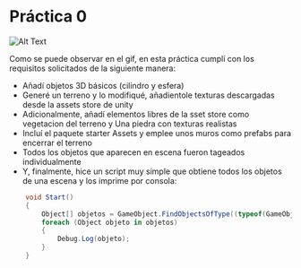 # Práctica 0
![Alt Text](https://github.com/alu0101325583/Interfaces-Inteligentes/blob/main/Lab%200/Demostracion%20ejecucion.gif)

Como se puede observar en el gif, en esta práctica cumplí con los requisitos solicitados de la siguiente manera:
- Añadí objetos 3D básicos (cilindro y esfera)
- Generé un terreno y lo modifiqué, añadientole texturas descargadas desde la assets store de unity
- Adicionalmente, añadí elementos libres de la sset store como vegetacion del terreno y Una piedra con texturas realistas
- Incluí el paquete starter Assets y emplee unos muros como prefabs para encerrar el terreno
- Todos los objetos que aparecen en escena fueron tageados individualmente
- Y, finalmente, hice un script muy simple que obtiene todos los objetos de una escena y los imprime por consola:
```c#
    void Start()
    {
        Object[] objetos = GameObject.FindObjectsOfType((typeof(GameObject)));
        foreach (Object objeto in objetos)
        {
            Debug.Log(objeto);
        }
    }
```
